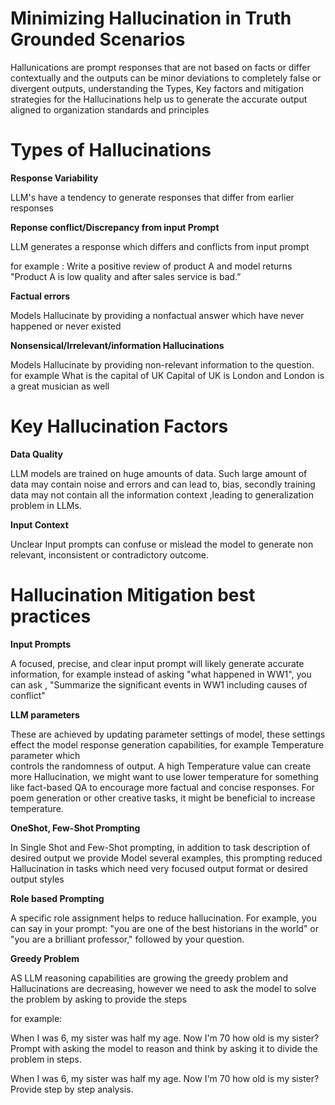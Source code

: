 # Minimizing Hallucination in Truth Grounded Scenarios

Hallunications are prompt responses that are not based on facts or differ contextually and the outputs can be minor deviations to completely false or divergent outputs, understanding the Types, Key factors and mitigation strategies for the Hallucinations help us to generate the accurate output aligned to organization standards and principles




# Types of Hallucinations
 **Response Variability**
 
 LLM's have a tendency to generate responses that differ from earlier responses
 

**Reponse conflict/Discrepancy from input Prompt**

 LLM generates a response which differs and conflicts from input prompt
 
 for example : Write a positive review of product A and model returns "Product A is low quality and after sales service is bad.”

**Factual errors** 

 Models Hallucinate by providing a nonfactual answer which have never happened or never existed 

**Nonsensical/Irrelevant/information Hallucinations**

 Models Hallucinate by providing non-relevant information to the question. for example 
 What is the capital of UK
 Capital of UK is London and London is a great musician as well


# Key Hallucination Factors

**Data Quality** 

 LLM models are trained on huge amounts of data. Such large amount of data may contain  noise and errors and can lead to, bias, secondly training data may not contain all the information context ,leading to generalization problem in LLMs. 

**Input Context**
 
  Unclear Input prompts can confuse or mislead the model to generate non relevant, inconsistent or contradictory outcome.


# Hallucination Mitigation best practices
**Input Prompts**

 A focused, precise, and clear input prompt will likely generate accurate information, for example instead of asking "what happened in WW1", you can ask , "Summarize the 
 significant events in WW1 including causes of conflict"

**LLM parameters**

  These are achieved by updating parameter settings of model, these settings effect the model response generation capabilities, for example Temperature parameter which   
  controls the randomness of output. A high Temperature value can create more Hallucination, we might want to use lower temperature for something like fact-based QA to 
  encourage more factual and concise responses. For poem generation or other creative tasks, it might be beneficial to increase temperature.

**OneShot, Few-Shot Prompting**

 In Single Shot and Few-Shot prompting, in addition to task description of desired output we provide Model several examples, this prompting reduced Hallucination in 
 tasks which need very focused output format or desired output styles

**Role based Prompting**

 A specific role assignment helps to reduce hallucination. For example, you can say in your prompt: "you are one of the best historians in the world" or "you are a 
 brilliant professor," followed by your question. 

**Greedy Problem**

 AS LLM reasoning capabilities are growing the greedy problem and Hallucinations are decreasing, however we need to ask the model to solve the problem by asking to 
 provide the steps

 for example: 

 When I was 6, my sister was half my age. Now I'm 70 how old is my sister?
 Prompt with asking the model to reason and think by asking it to divide the problem in steps.

When I was 6, my sister was half my age. Now I'm 70 how old is my sister? Provide step by step analysis.
